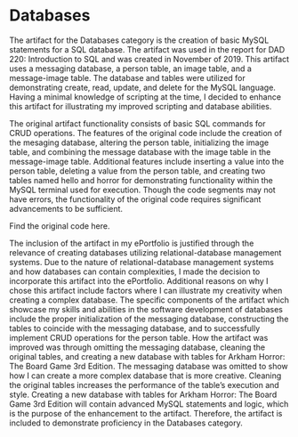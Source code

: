 # Databases

The artifact for the Databases category is the creation of basic MySQL statements for a SQL database. The artifact was used in the report for DAD 220: Introduction to SQL and was created in November of 2019. This artifact uses a messaging database, a person table, an image table, and a message-image table. The database and tables were utilized for demonstrating create, read, update, and delete for the MySQL language. Having a minimal knowledge of scripting at the time, I decided to enhance this artifact for illustrating my improved scripting and database abilities.

The original artifact functionality consists of basic SQL commands for CRUD operations. The features of the original code include the creation of the mesaging database, altering the person table, initializing the image table, and combining the message database with the image table in the message-image table. Additional features include inserting a value into the person table, deleting a value from the person table, and creating two tables named hello and horror for demonstrating functionality within the MySQL terminal used for execution. Though the code segments may not have errors, the functionality of the original code requires significant advancements to be sufficient. 


Find the original code here. 

The inclusion of the artifact in my ePortfolio is justified through the relevance of creating databases utilizing relational-database management systems. Due to the nature of relational-database management systems and how databases can contain complexities, I made the decision to incorporate this artifact into the ePortfolio. Additional reasons on why I chose this artifact include factors where I can illustrate my creativity when creating a complex database. The specific components of the artifact which showcase my skills and abilities in the software development of databases include the proper initialization of the messaging database, constructing the tables to coincide with the messaging database, and to successfully implement CRUD operations for the person table. How the artifact was improved was through omitting the messaging database, cleaning the original tables, and creating a new database with tables for Arkham Horror: The Board Game 3rd Edition. The messaging database was omitted to show how I can create a more complex database that is more creative. Cleaning the original tables increases the performance of the table’s execution and style. Creating a new database with tables for Arkham Horror: The Board Game 3rd Edition will contain advanced MySQL statements and logic, which is the purpose of the enhancement to the artifact. Therefore, the artifact is included to demonstrate proficiency in the Databases category. 

